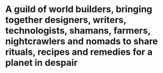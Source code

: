 # A guild  of world builders, bringing together designers, writers, technologists, shamans, farmers, nightcrawlers and nomads to share rituals, recipes and remedies for a planet in despair

